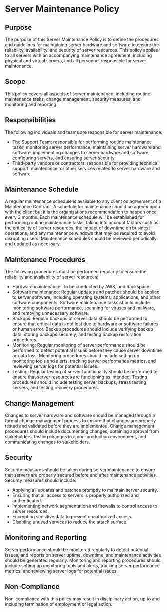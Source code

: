 # Server Maintenance Policy

## Purpose

The purpose of this Server Maintenance Policy is to define the procedures and guidelines for maintaining server hardware and software to ensure the reliability, availability, and security of server resources. This policy applies to all servers with an accompanying maintenance agreement, including physical and virtual servers, and all personnel responsible for server maintenance.

## Scope

This policy covers all aspects of server maintenance, including routine maintenance tasks, change management, security measures, and monitoring and reporting. 

## Responsibilities

The following individuals and teams are responsible for server maintenance:

- The Support Team: responsible for performing routine maintenance tasks, monitoring server performance, maintaining server hardware and software, implementing changes to server hardware and software, configuring servers, and ensuring server security.
- Third-party vendors or contractors: responsible for providing technical support, maintenance, or other services related to server hardware and software.

## Maintenance Schedule

A regular maintenance schedule is available to any client on agreement of a Maintenance Contract. A schedule for maintenance should be agreed upon with the client but it is the organisations recommendation to happen once every 3 months. Each maintenance schedule will be established for performing routine maintenance tasks, taking into account factors such as the criticality of server resources, the impact of downtime on business operations, and any maintenance windows that may be required to avoid disrupting users. Maintenance schedules should be reviewed periodically and updated as necessary.

## Maintenance Procedures

The following procedures must be performed regularly to ensure the reliability and availability of server resources:

- Hardware maintenance: To be conducted by AWS, and Rackspace.
- Software maintenance: Regular updates and patches should be applied to server software, including operating systems, applications, and other software components. Software maintenance tasks should include monitoring software performance, scanning for viruses and malware, and removing unnecessary software.
- Backups: Regular backups of server data should be performed to ensure that critical data is not lost due to hardware or software failures or human error. Backup procedures should include verifying backup data, storing backups securely, and testing backup restoration procedures.
- Monitoring: Regular monitoring of server performance should be performed to detect potential issues before they cause server downtime or data loss. Monitoring procedures should include setting up monitoring tools and alerts, tracking server performance metrics, and reviewing server logs for potential issues.
- Testing: Regular testing of server functionality should be performed to ensure that server resources are functioning as intended. Testing procedures should include testing server backups, stress testing servers, and testing recovery procedures.

## Change Management

Changes to server hardware and software should be managed through a formal change management process to ensure that changes are properly tested and validated before they are implemented. Change management procedures should include documenting changes, obtaining approval from stakeholders, testing changes in a non-production environment, and communicating changes to stakeholders.

## Security

Security measures should be taken during server maintenance to ensure that servers are properly secured before and after maintenance activities. Security measures should include:

- Applying all updates and patches promptly to maintain server security.
- Ensuring that all access to servers is properly authorized and authenticated.
- Implementing network segmentation and firewalls to control access to server resources.
- Encrypting sensitive data to prevent unauthorized access.
- Disabling unused services to reduce the attack surface.

## Monitoring and Reporting

Server performance should be monitored regularly to detect potential issues, and reports on server uptime, downtime, and maintenance activities should be generated regularly. Monitoring and reporting procedures should include setting up monitoring tools and alerts, tracking server performance metrics, and reviewing server logs for potential issues.

## Non-Compliance

Non-compliance with this policy may result in disciplinary action, up to and including termination of employment or legal action.
